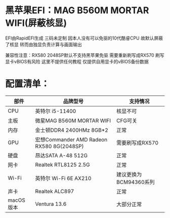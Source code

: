 # 黑苹果EFI：MAG B560M MORTAR WIFI(屏蔽核显)

EFI由RapidEFI生成 三码未定制
因本人没有可以免驱的10代酷睿CPU 故默认屏蔽了核显 转而由独显负责计算与画面输出

兼容性注意：RX580 2048SP默认不支持黑苹果免驱 需要重新刷写成RX570
刷写显卡vBIOS有风险 这里不提供任何教程 仅提供自用显卡的vBIOS备份数据

# 配置清单： #
|部件|品牌型号|支持情况|
|---|---|---|
|CPU|英特尔 i5-11400|核显不可|
|主板|微星MAG B560M MORTAR WIFI|CFG可关|
|内存|金士顿DDR4 2400HMz 8GB*2|正常|
|GPU|宏想Commander AMD Radeon RX580 8G(2048SP)|需要刷写成RX570|
|硬盘|昂达SATA A-48 512G|正常|
|网卡|Realtek RTL8125 2.5G|正常|
|Wi-Fi|英特尔 Wi-Fi 6E AX210|建议更换为BCM94360系列|
|声卡|Realtek ALC897|正常|
|macOS版本|Ventura 13.6|大部分正常|

